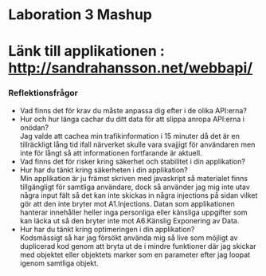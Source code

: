 <h1>Laboration 3 Mashup</h1>

Länk till applikationen : http://sandrahansson.net/webbapi/
=========

<h3>Reflektionsfrågor</h3>

<ul>
<li>Vad finns det för krav du måste anpassa dig efter i de olika API:erna?</li>

<li>Hur och hur länga cachar du ditt data för att slippa anropa API:erna i onödan?</li>
Jag valde att cachea min trafikinformation i 15 minuter då det är en tillräckligt lång tid ifall närverket skulle vara svajjigt för användaren men inte för långt så att informationen fortfarande är aktuell.
<li>Vad finns det för risker kring säkerhet och stabilitet i din applikation?</li>

<li>Hur har du tänkt kring säkerheten i din applikation?</li>
Min applikation är ju främst skriven med javaskript så materialet finns tillgängligt för samtliga användare, dock så använder jag mig inte utav några input fält så det kan inte skickas in några injections på sidan vilket gör att den inte bryter mot A1.Injections. Datan som applikationen hanterar innehåller heller inga personliga eller känsliga uppgifter som kan läcka ut så den bryter inte mot A6.Känslig Exponering av Data.
<li>Hur har du tänkt kring optimeringen i din applikation?</li>
Kodsmässigt så har jag försökt använda mig så live som möjligt av duplicerad kod genom att bryta ut de i mindre funktioner där jag skickar med objektet eller objektets marker som en parameter efter jag loopat igenom samtliga objekt.
</ul>
